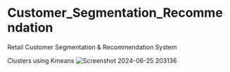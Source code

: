 # Customer_Segmentation_Recommendation
Retail Customer Segmentation &amp; Recommendation System

Clusters using Kmeans
![Screenshot 2024-06-25 203136](https://github.com/Rahul93729/Customer_Segmentation_Recommendation/assets/124756919/93279b2a-1239-4ab8-b1a1-dff34d062ddc)


